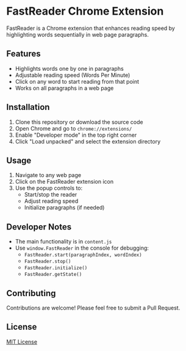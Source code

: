 # FastReader Chrome Extension

FastReader is a Chrome extension that enhances reading speed by highlighting words sequentially in web page paragraphs.

## Features

- Highlights words one by one in paragraphs
- Adjustable reading speed (Words Per Minute)
- Click on any word to start reading from that point
- Works on all paragraphs in a web page

## Installation

1. Clone this repository or download the source code
2. Open Chrome and go to `chrome://extensions/`
3. Enable "Developer mode" in the top right corner
4. Click "Load unpacked" and select the extension directory

## Usage

1. Navigate to any web page
2. Click on the FastReader extension icon
3. Use the popup controls to:
   - Start/stop the reader
   - Adjust reading speed
   - Initialize paragraphs (if needed)

## Developer Notes

- The main functionality is in `content.js`
- Use `window.FastReader` in the console for debugging:
  - `FastReader.start(paragraphIndex, wordIndex)`
  - `FastReader.stop()`
  - `FastReader.initialize()`
  - `FastReader.getState()`

## Contributing

Contributions are welcome! Please feel free to submit a Pull Request.

## License

[MIT License](LICENSE)

